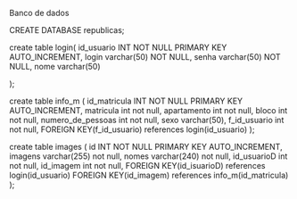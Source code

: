 Banco de dados

CREATE DATABASE republicas;

create table login( 
  id_usuario INT NOT NULL PRIMARY KEY AUTO_INCREMENT, 
  login varchar(50) NOT NULL, senha varchar(50) NOT NULL, 
  nome varchar(50)

);

create table info_m ( 
    id_matricula INT NOT NULL PRIMARY KEY AUTO_INCREMENT, 
    matricula int not null, 
    apartamento int not null, bloco int not null, 
    numero_de_pessoas int not null, sexo varchar(50), 
    f_id_usuario int not null, FOREIGN KEY(f_id_usuario) references login(id_usuario) 
);

create table images ( 
    id INT NOT NULL PRIMARY KEY AUTO_INCREMENT, 
    imagens varchar(255) not null, 
    nomes varchar(240) not null, 
    id_usuarioD int not null, 
    id_imagem int not null, 
    FOREIGN KEY(id_isuarioD) references login(id_usuario) FOREIGN KEY(id_imagem) references info_m(id_matricula) 
); 
